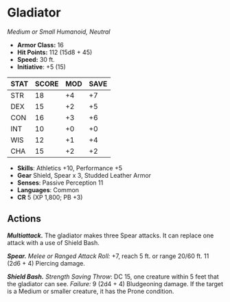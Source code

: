 # Gladiator

*Medium or Small Humanoid, Neutral*

- **Armor Class:** 16
- **Hit Points:** 112 (15d8 + 45)
- **Speed:** 30 ft.
- **Initiative**: +5 (15)

|STAT|SCORE|MOD|SAVE|
| --- | --- | --- | ---- |
| STR | 18 | +4 | +7 |
| DEX | 15 | +2 | +5 |
| CON | 16 | +3 | +6 |
| INT | 10 | +0 | +0 |
| WIS | 12 | +1 | +4 |
| CHA | 15 | +2 | +2 |

- **Skills**: Athletics +10, Performance +5
- **Gear** Shield, Spear x 3, Studded Leather Armor
- **Senses**: Passive Perception 11
- **Languages**: Common
- **CR** 5 (XP 1,800; PB +3)

## Actions

***Multiattack.*** The gladiator makes three Spear attacks. It can replace one attack with a use of Shield Bash.

***Spear.*** *Melee or Ranged Attack Roll:* +7, reach 5 ft. or range 20/60 ft. 11 (2d6 + 4) Piercing damage.

***Shield Bash.*** *Strength Saving Throw*: DC 15, one creature within 5 feet that the gladiator can see. *Failure:*  9 (2d4 + 4) Bludgeoning damage. If the target is a Medium or smaller creature, it has the Prone condition.

